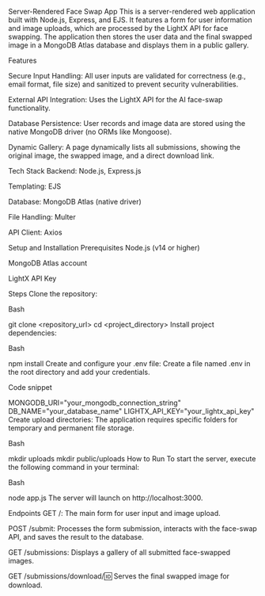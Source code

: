 Server-Rendered Face Swap App
This is a server-rendered web application built with Node.js, Express, and EJS. It features a form for user information and image uploads, which are processed by the LightX API for face swapping. The application then stores the user data and the final swapped image in a MongoDB Atlas database and displays them in a public gallery.

Features

Secure Input Handling: All user inputs are validated for correctness (e.g., email format, file size) and sanitized to prevent security vulnerabilities.

External API Integration: Uses the LightX API for the AI face-swap functionality.

Database Persistence: User records and image data are stored using the native MongoDB driver (no ORMs like Mongoose).

Dynamic Gallery: A page dynamically lists all submissions, showing the original image, the swapped image, and a direct download link.

Tech Stack
Backend: Node.js, Express.js

Templating: EJS

Database: MongoDB Atlas (native driver)

File Handling: Multer

API Client: Axios

Setup and Installation
Prerequisites
Node.js (v14 or higher)

MongoDB Atlas account

LightX API Key

Steps
Clone the repository:

Bash

git clone <repository_url>
cd <project_directory>
Install project dependencies:

Bash

npm install
Create and configure your .env file:
Create a file named .env in the root directory and add your credentials.

Code snippet

MONGODB_URI="your_mongodb_connection_string"
DB_NAME="your_database_name"
LIGHTX_API_KEY="your_lightx_api_key"
Create upload directories:
The application requires specific folders for temporary and permanent file storage.

Bash

mkdir uploads
mkdir public/uploads
How to Run
To start the server, execute the following command in your terminal:

Bash

node app.js
The server will launch on http://localhost:3000.

Endpoints
GET /: The main form for user input and image upload.

POST /submit: Processes the form submission, interacts with the face-swap API, and saves the result to the database.

GET /submissions: Displays a gallery of all submitted face-swapped images.

GET /submissions/download/:id: Serves the final swapped image for download.

